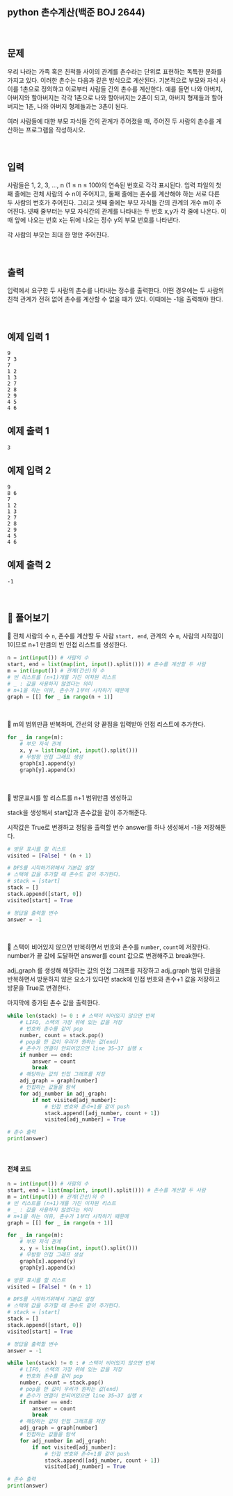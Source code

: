 ## python 촌수계산(백준 BOJ 2644)

<br>

## 문제

우리 나라는 가족 혹은 친척들 사이의 관계를 촌수라는 단위로 표현하는 독특한 문화를 가지고 있다. 이러한 촌수는 다음과 같은 방식으로 계산된다. 기본적으로 부모와 자식 사이를 1촌으로 정의하고 이로부터 사람들 간의 촌수를 계산한다. 예를 들면 나와 아버지, 아버지와 할아버지는 각각 1촌으로 나와 할아버지는 2촌이 되고, 아버지 형제들과 할아버지는 1촌, 나와 아버지 형제들과는 3촌이 된다.

여러 사람들에 대한 부모 자식들 간의 관계가 주어졌을 때, 주어진 두 사람의 촌수를 계산하는 프로그램을 작성하시오.

<br>

## 입력

사람들은 1, 2, 3, …, n (1 ≤ n ≤ 100)의 연속된 번호로 각각 표시된다. 입력 파일의 첫째 줄에는 전체 사람의 수 n이 주어지고, 둘째 줄에는 촌수를 계산해야 하는 서로 다른 두 사람의 번호가 주어진다. 그리고 셋째 줄에는 부모 자식들 간의 관계의 개수 m이 주어진다. 넷째 줄부터는 부모 자식간의 관계를 나타내는 두 번호 x,y가 각 줄에 나온다. 이때 앞에 나오는 번호 x는 뒤에 나오는 정수 y의 부모 번호를 나타낸다.

각 사람의 부모는 최대 한 명만 주어진다.

<br>

## 출력

입력에서 요구한 두 사람의 촌수를 나타내는 정수를 출력한다. 어떤 경우에는 두 사람의 친척 관계가 전혀 없어 촌수를 계산할 수 없을 때가 있다. 이때에는 -1을 출력해야 한다.

<br>

## 예제 입력 1 

```
9
7 3
7
1 2
1 3
2 7
2 8
2 9
4 5
4 6
```

## 예제 출력 1 

```
3
```

## 예제 입력 2

```
9
8 6
7
1 2
1 3
2 7
2 8
2 9
4 5
4 6
```

## 예제 출력 2 

```
-1
```

<br>

## 📝 풀어보기

📌 전체 사람의 수 `n`, 촌수를 계산할 두 사람 `start, end`, 관계의 수 `m`, 사람의 시작점이 1이므로 n+1 만큼의 빈 인접 리스트를 생성한다.

``` python
n = int(input()) # 사람의 수
start, end = list(map(int, input().split())) # 촌수를 계산할 두 사람
m = int(input()) # 관계(간선)의 수
# 빈 리스트를 (n+1)개를 가진 이차원 리스트
# _ : 값을 사용하지 않겠다는 의미
# n+1을 하는 이유, 촌수가 1부터 시작하기 때문에
graph = [[] for _ in range(n + 1)]
```

<br>

📌 m의 범위만큼 반복하며, 간선의 양 끝점을 입력받아 인접 리스트에 추가한다.

``` python
for _ in range(m):
    # 부모 자식 관계
    x, y = list(map(int, input().split()))
    # 무방향 인접 그래프 생성
    graph[x].append(y)
    graph[y].append(x)
```

<br>

📌 방문표시를 할 리스트를 n+1 범위만큼 생성하고 

stack을 생성해서 start값과 촌수값을 같이 추가해준다.

시작값은 True로 변경하고 정답을 출력할 변수 answer를 하나 생성해서 -1을 저장해둔다.

``` python
# 방문 표시를 할 리스트
visited = [False] * (n + 1)

# DFS를 시작하기위해서 기본값 설정
# 스택에 값을 추가할 때 촌수도 같이 추가한다.
# stack = [start]
stack = []
stack.append([start, 0])
visited[start] = True

# 정답을 출력할 변수
answer = -1 
```

<br>

📌 스택이 비어있지 않으면 반복하면서 번호와 촌수를 `number`, `count`에 저장한다. number가 끝 값에 도달하면 answer를 count 값으로 변경해주고 break한다.

adj_graph 를 생성해 해당하는 값의 인접 그래프를 저장하고 adj_graph 범위 만큼을 반복하면서 방문하지 않은 요소가 있다면 stack에 인접 번호와 촌수+1 값을 저장하고 방문을 True로 변경한다.

마지막에 증가된 촌수 값을 출력한다.

``` python
while len(stack) != 0 : # 스택이 비어있지 않으면 반복
    # LIFO, 스택의 가장 위에 있는 값을 저장
    # 번호와 촌수를 같이 pop
    number, count = stack.pop()
    # pop을 한 값이 우리가 원하는 값(end)
    # 촌수가 연결이 안되어있으면 line 35~37 실행 x
    if number == end:
        answer = count
        break
    # 해당하는 값의 인접 그래프를 저장
    adj_graph = graph[number]
    # 인접하는 값들을 탐색 
    for adj_number in adj_graph:
        if not visited[adj_number]:
            # 인접 번호와 촌수+1를 같이 push
            stack.append([adj_number, count + 1])
            visited[adj_number] = True

# 촌수 출력
print(answer)
```

<br>

#### 전체 코드

``` python
n = int(input()) # 사람의 수
start, end = list(map(int, input().split())) # 촌수를 계산할 두 사람
m = int(input()) # 관계(간선)의 수
# 빈 리스트를 (n+1)개를 가진 이차원 리스트
# _ : 값을 사용하지 않겠다는 의미
# n+1을 하는 이유, 촌수가 1부터 시작하기 때문에
graph = [[] for _ in range(n + 1)]

for _ in range(m):
    # 부모 자식 관계
    x, y = list(map(int, input().split()))
    # 무방향 인접 그래프 생성
    graph[x].append(y)
    graph[y].append(x)

# 방문 표시를 할 리스트
visited = [False] * (n + 1)

# DFS를 시작하기위해서 기본값 설정
# 스택에 값을 추가할 때 촌수도 같이 추가한다.
# stack = [start]
stack = []
stack.append([start, 0])
visited[start] = True

# 정답을 출력할 변수
answer = -1 

while len(stack) != 0 : # 스택이 비어있지 않으면 반복
    # LIFO, 스택의 가장 위에 있는 값을 저장
    # 번호와 촌수를 같이 pop
    number, count = stack.pop()
    # pop을 한 값이 우리가 원하는 값(end)
    # 촌수가 연결이 안되어있으면 line 35~37 실행 x
    if number == end:
        answer = count
        break
    # 해당하는 값의 인접 그래프를 저장
    adj_graph = graph[number]
    # 인접하는 값들을 탐색 
    for adj_number in adj_graph:
        if not visited[adj_number]:
            # 인접 번호와 촌수+1를 같이 push
            stack.append([adj_number, count + 1])
            visited[adj_number] = True

# 촌수 출력
print(answer)
```

